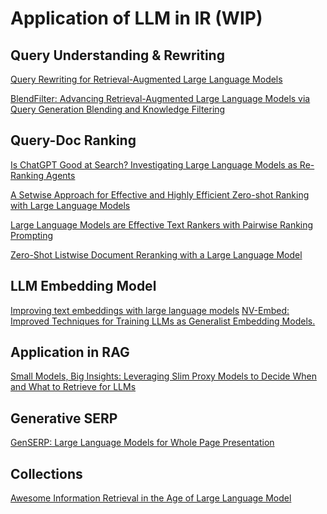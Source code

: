 # Application of LLM in IR (WIP)






## Query Understanding & Rewriting

[Query Rewriting for Retrieval-Augmented Large Language Models](https://arxiv.org/pdf/2305.14283)

[BlendFilter: Advancing Retrieval-Augmented Large Language Models via Query Generation Blending and Knowledge Filtering](https://arxiv.org/pdf/2402.11129)

## Query-Doc Ranking

[Is ChatGPT Good at Search? Investigating Large Language Models as Re-Ranking Agents](https://arxiv.org/pdf/2304.09542v2)

[A Setwise Approach for Effective and Highly Efficient Zero-shot Ranking with Large Language Models](https://arxiv.org/abs/2310.09497)

[Large Language Models are Effective Text Rankers with Pairwise Ranking Prompting](https://aclanthology.org/2024.findings-naacl.97/)

[Zero-Shot Listwise Document Reranking with a Large Language Model](https://arxiv.org/abs/2305.02156)

## LLM Embedding Model

[Improving text embeddings with large language models](https://arxiv.org/pdf/2401.00368)
[NV-Embed: Improved Techniques for Training LLMs as Generalist Embedding Models.](https://arxiv.org/pdf/2405.17428)


## Application in RAG

[Small Models, Big Insights: Leveraging Slim Proxy Models to Decide When
and What to Retrieve for LLMs](https://aclanthology.org/2024.acl-long.242.pdf)

## Generative SERP

[GenSERP: Large Language Models for Whole Page Presentation](https://arxiv.org/abs/2402.14301)
## Collections

[Awesome Information Retrieval in the Age of Large Language Model](https://github.com/IR-LLM/Awesome-Information-Retrieval-in-the-Age-of-Large-Language-Model)
